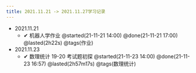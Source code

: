 ```yaml
---
title: 2021.11.21 -> 2021.11.27学习记录
---
```


- 2021.11.21
    - ✔ 机器人学作业 @started(21-11-21 14:00) @done(21-11-21 17:00) @lasted(2h22s) @tags(作业)
- 2021.11.23
    - ✔ 数理统计 19-20 考试题初探 @started(21-11-23 14:00) @done(21-11-23 16:57) @lasted(2h57m17s) @tags(数理统计)